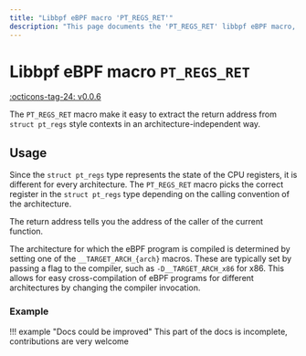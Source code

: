 ```yaml
---
title: "Libbpf eBPF macro 'PT_REGS_RET'"
description: "This page documents the 'PT_REGS_RET' libbpf eBPF macro, including its definition, usage, and examples."
---
```

# Libbpf eBPF macro `PT_REGS_RET`

[:octicons-tag-24: v0.0.6](https://github.com/libbpf/libbpf/releases/tag/v0.0.6)

The `PT_REGS_RET` macro make it easy to extract the return address from `struct pt_regs` style contexts in an architecture-independent way.

## Usage

Since the `struct pt_regs` type represents the state of the CPU registers, it is different for every architecture. The `PT_REGS_RET` macro picks the correct register in the `struct pt_regs` type depending on the calling convention of the architecture.

The return address tells you the address of the caller of the current function.

The architecture for which the eBPF program is compiled is determined by setting one of the `__TARGET_ARCH_{arch}` macros. These are typically set by passing a flag to the compiler, such as `-D__TARGET_ARCH_x86` for x86. This allows for easy cross-compilation of eBPF programs for different architectures by changing the compiler invocation.

### Example

!!! example "Docs could be improved"
    This part of the docs is incomplete, contributions are very welcome
